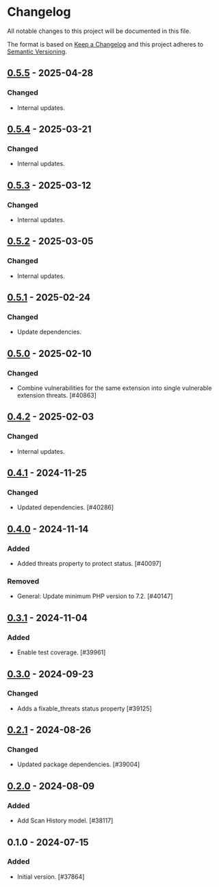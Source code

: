 # Changelog

All notable changes to this project will be documented in this file.

The format is based on [Keep a Changelog](https://keepachangelog.com/en/1.0.0/)
and this project adheres to [Semantic Versioning](https://semver.org/spec/v2.0.0.html).

## [0.5.5] - 2025-04-28
### Changed
- Internal updates.

## [0.5.4] - 2025-03-21
### Changed
- Internal updates.

## [0.5.3] - 2025-03-12
### Changed
- Internal updates.

## [0.5.2] - 2025-03-05
### Changed
- Internal updates.

## [0.5.1] - 2025-02-24
### Changed
- Update dependencies.

## [0.5.0] - 2025-02-10
### Changed
- Combine vulnerabilities for the same extension into single vulnerable extension threats. [#40863]

## [0.4.2] - 2025-02-03
### Changed
- Internal updates.

## [0.4.1] - 2024-11-25
### Changed
- Updated dependencies. [#40286]

## [0.4.0] - 2024-11-14
### Added
- Added threats property to protect status. [#40097]

### Removed
- General: Update minimum PHP version to 7.2. [#40147]

## [0.3.1] - 2024-11-04
### Added
- Enable test coverage. [#39961]

## [0.3.0] - 2024-09-23
### Changed
- Adds a fixable_threats status property [#39125]

## [0.2.1] - 2024-08-26
### Changed
- Updated package dependencies. [#39004]

## [0.2.0] - 2024-08-09
### Added
- Add Scan History model. [#38117]

## 0.1.0 - 2024-07-15
### Added
- Initial version. [#37864]

[0.5.5]: https://github.com/Automattic/jetpack-protect-models/compare/v0.5.4...v0.5.5
[0.5.4]: https://github.com/Automattic/jetpack-protect-models/compare/v0.5.3...v0.5.4
[0.5.3]: https://github.com/Automattic/jetpack-protect-models/compare/v0.5.2...v0.5.3
[0.5.2]: https://github.com/Automattic/jetpack-protect-models/compare/v0.5.1...v0.5.2
[0.5.1]: https://github.com/Automattic/jetpack-protect-models/compare/v0.5.0...v0.5.1
[0.5.0]: https://github.com/Automattic/jetpack-protect-models/compare/v0.4.2...v0.5.0
[0.4.2]: https://github.com/Automattic/jetpack-protect-models/compare/v0.4.1...v0.4.2
[0.4.1]: https://github.com/Automattic/jetpack-protect-models/compare/v0.4.0...v0.4.1
[0.4.0]: https://github.com/Automattic/jetpack-protect-models/compare/v0.3.1...v0.4.0
[0.3.1]: https://github.com/Automattic/jetpack-protect-models/compare/v0.3.0...v0.3.1
[0.3.0]: https://github.com/Automattic/jetpack-protect-models/compare/v0.2.1...v0.3.0
[0.2.1]: https://github.com/Automattic/jetpack-protect-models/compare/v0.2.0...v0.2.1
[0.2.0]: https://github.com/Automattic/jetpack-protect-models/compare/v0.1.0...v0.2.0
